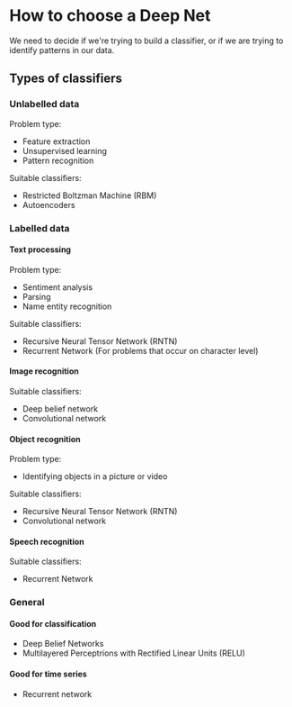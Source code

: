 
# How to choose a Deep Net
We need to decide if we're trying to build a classifier, or if we are trying to identify patterns in our data.

## Types of classifiers

### Unlabelled data

Problem type:
* Feature extraction
* Unsupervised learning
* Pattern recognition

Suitable classifiers:
* Restricted Boltzman Machine (RBM)
* Autoencoders

### Labelled data

#### Text processing

Problem type:
* Sentiment analysis
* Parsing
* Name entity recognition

Suitable classifiers:
* Recursive Neural Tensor Network (RNTN)
* Recurrent Network (For problems that occur on character level)

#### Image recognition

Suitable classifiers:
* Deep belief network
* Convolutional network

#### Object recognition

Problem type:
* Identifying objects in a picture or video

Suitable classifiers:
* Recursive Neural Tensor Network (RNTN)
* Convolutional network

#### Speech recognition

Suitable classifiers:
* Recurrent Network

### General

#### Good for classification
* Deep Belief Networks
* Multilayered Perceptrions with Rectified Linear Units (RELU)

#### Good for time series
* Recurrent network








